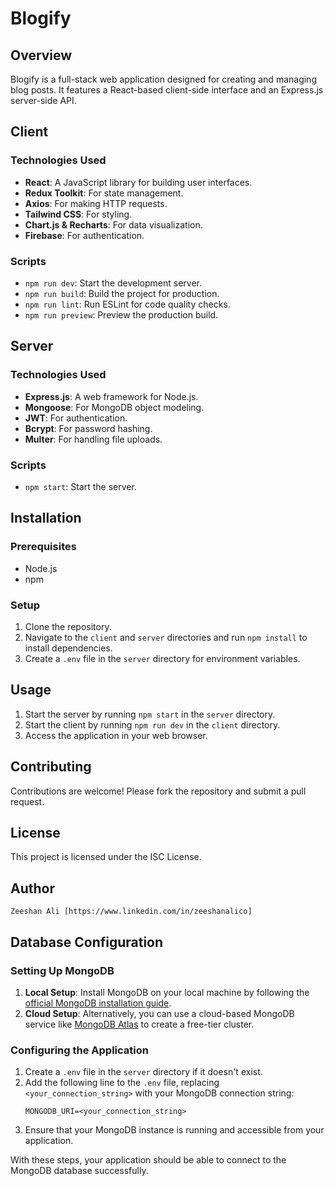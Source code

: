 # Blogify

## Overview
Blogify is a full-stack web application designed for creating and managing blog posts. It features a React-based client-side interface and an Express.js server-side API.

## Client

### Technologies Used
- **React**: A JavaScript library for building user interfaces.
- **Redux Toolkit**: For state management.
- **Axios**: For making HTTP requests.
- **Tailwind CSS**: For styling.
- **Chart.js & Recharts**: For data visualization.
- **Firebase**: For authentication.

### Scripts
- `npm run dev`: Start the development server.
- `npm run build`: Build the project for production.
- `npm run lint`: Run ESLint for code quality checks.
- `npm run preview`: Preview the production build.

## Server

### Technologies Used
- **Express.js**: A web framework for Node.js.
- **Mongoose**: For MongoDB object modeling.
- **JWT**: For authentication.
- **Bcrypt**: For password hashing.
- **Multer**: For handling file uploads.

### Scripts
- `npm start`: Start the server.

## Installation

### Prerequisites
- Node.js
- npm

### Setup
1. Clone the repository.
2. Navigate to the `client` and `server` directories and run `npm install` to install dependencies.
3. Create a `.env` file in the `server` directory for environment variables.

## Usage
1. Start the server by running `npm start` in the `server` directory.
2. Start the client by running `npm run dev` in the `client` directory.
3. Access the application in your web browser.

## Contributing
Contributions are welcome! Please fork the repository and submit a pull request.

## License
This project is licensed under the ISC License. 

## Author
    Zeeshan Ali [https://www.linkedin.com/in/zeeshanalico]

## Database Configuration

### Setting Up MongoDB
1. **Local Setup**: Install MongoDB on your local machine by following the [official MongoDB installation guide](https://docs.mongodb.com/manual/installation/).
2. **Cloud Setup**: Alternatively, you can use a cloud-based MongoDB service like [MongoDB Atlas](https://www.mongodb.com/cloud/atlas) to create a free-tier cluster.

### Configuring the Application
1. Create a `.env` file in the `server` directory if it doesn't exist.
2. Add the following line to the `.env` file, replacing `<your_connection_string>` with your MongoDB connection string:
   ```
   MONGODB_URI=<your_connection_string>
   ```
3. Ensure that your MongoDB instance is running and accessible from your application.

With these steps, your application should be able to connect to the MongoDB database successfully.